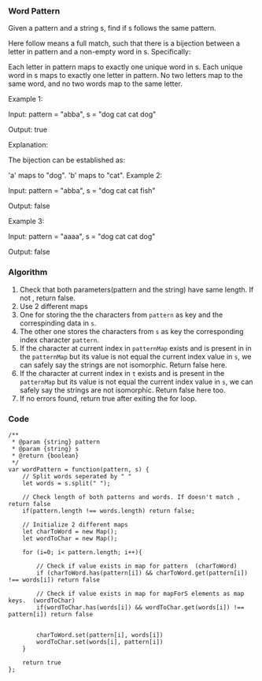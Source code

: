 ### Word Pattern

Given a pattern and a string s, find if s follows the same pattern.

Here follow means a full match, such that there is a bijection between a letter in pattern and a non-empty word in s. Specifically:

Each letter in pattern maps to exactly one unique word in s.
Each unique word in s maps to exactly one letter in pattern.
No two letters map to the same word, and no two words map to the same letter.
 

Example 1:

Input: pattern = "abba", s = "dog cat cat dog"

Output: true

Explanation:

The bijection can be established as:

'a' maps to "dog".
'b' maps to "cat".
Example 2:

Input: pattern = "abba", s = "dog cat cat fish"

Output: false

Example 3:

Input: pattern = "aaaa", s = "dog cat cat dog"

Output: false


### Algorithm
1. Check that both parameters(pattern and the string) have same length. If not , return false.
2. Use 2 different maps
3. One for storing the the characters from `pattern` as key and the correspinding data in `s`.
4. The other one stores the characters from `s` as key the corresponding index character `pattern`.
5. If the character at current index in `patternMap` exists and is present in in the `patternMap` but its value is not equal the current index value in `s`, we can safely say the strings are not isomorphic. Return false here.
6.  If the character at current index in `t` exists and is present in the `patternMap` but its value is not equal the current index value in `s`, we can safely say the strings are not isomorphic. Return false here too.
7. If no errors found, return true after exiting the for loop.



### Code
```
/**
 * @param {string} pattern
 * @param {string} s
 * @return {boolean}
 */
var wordPattern = function(pattern, s) {
    // Split words seperated by " "
    let words = s.split(" ");

    // Check length of both patterns and words. If doesn't match , return false
    if(pattern.length !== words.length) return false;

    // Initialize 2 different maps
    let charToWord = new Map();
    let wordToChar = new Map();

    for (i=0; i< pattern.length; i++){

        // Check if value exists in map for pattern  (charToWord) 
        if (charToWord.has(pattern[i]) && charToWord.get(pattern[i]) !== words[i]) return false

        // Check if value exists in map for mapForS elements as map keys.  (wordToChar)
        if(wordToChar.has(words[i]) && wordToChar.get(words[i]) !== pattern[i]) return false


        charToWord.set(pattern[i], words[i])
        wordToChar.set(words[i], pattern[i])
    }

    return true
};
```